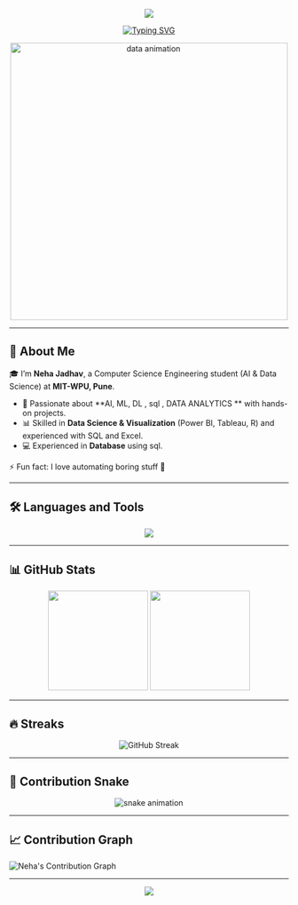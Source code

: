 <p align="center">
  <img src="https://capsule-render.vercel.app/api?type=waving&color=gradient&height=200&section=header&text=Howdy%20👋%20I'm%20Neha%20Jadhav&fontSize=40&fontAlignY=35&animation=twinkling&fontColor=fff"/>
</p>

<p align="center">
  <a href="https://git.io/typing-svg">
    <img src="https://readme-typing-svg.herokuapp.com?font=Fira+Code&weight=600&size=28&pause=1000&color=F72C7D&center=true&vCenter=true&width=800&lines=Hi+%F0%9F%91%8B%2C+I'm+Neha+Jadhav;AI+and+Data+Science+Explorer;Data+Analyst+%F0%9F%93%8A+%F0%9F%9A%80" alt="Typing SVG" />
  </a>
</p>

<p align="center">
  <img src="https://raw.githubusercontent.com/ashutosh1919/ashutosh1919/main/techstack.gif" alt="data animation" width="500"/>
</p>

---

## 🚀 About Me  

🎓 I’m **Neha Jadhav**, a Computer Science Engineering student (AI & Data Science) at **MIT-WPU, Pune**.  
- 🤖 Passionate about **AI, ML, DL , sql , DATA ANALYTICS ** with hands-on projects.
- 📊 Skilled in **Data Science & Visualization** (Power BI, Tableau, R) and experienced with SQL and Excel.
- 💻 Experienced in **Database** using sql.

⚡ Fun fact: I love automating boring stuff 🤖  

---

## 🛠️ Languages and Tools  
<p align="center">
  <img src="https://skillicons.dev/icons?i=c,cpp,python,r,tensorflow,excel,powerbi,git,github,sql" />
</p>

---

## 📊 GitHub Stats
<div align="center">
  <img src="https://github-readme-stats.vercel.app/api?username=Nehavj11_Placeholder&show_icons=true&theme=radical&count_private=true&include_all_commits=true" height="180" />
  <img src="https://github-readme-stats.vercel.app/api/top-langs/?username=Nehavj11_Placeholder&layout=compact&theme=radical" height="180" />
</div>


---

## 🔥 Streaks  
<p align="center">
  <img src="https://github-readme-streak-stats.herokuapp.com?user=Nehavj11_Placeholder&theme=radical&hide_border=true" alt="GitHub Streak"/>
</p>

---

## 🐍 Contribution Snake  
<div align="center">
  <img src="https://github.com/NehaJadhav_Placeholder/Nehavj11_Placeholder/blob/output/snake.svg" alt="snake animation"/>
</div>

---

## 📈 Contribution Graph
![Neha's Contribution Graph](https://github-readme-activity-graph.vercel.app/graph?username=NehaJadhav_Placeholder&bg_color=0d1117&color=00ffff&line=00ffff&point=ffffff&area=true&hide_border=true)

---

<p align="center">
  <img src="https://capsule-render.app/api?type=waving&color=gradient&height=100&section=footer"/>
</p>
